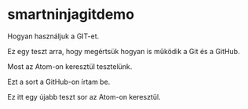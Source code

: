 # smartninjagitdemo
Hogyan használjuk a GIT-et.

Ez egy teszt arra, hogy megértsük hogyan is működik a Git és a GitHub.

Most az Atom-on keresztül tesztelünk.

Ezt a sort a GitHub-on írtam be.

Ez itt egy újabb teszt sor az Atom-on keresztül.

